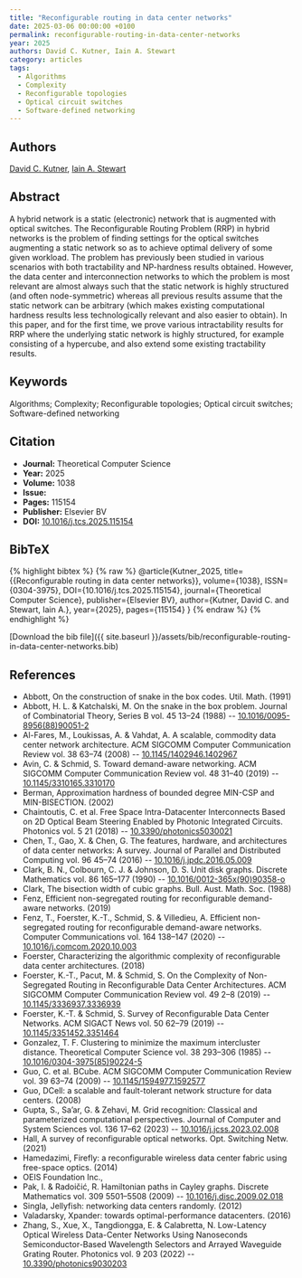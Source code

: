 ```yaml
---
title: "Reconfigurable routing in data center networks"
date: 2025-03-06 00:00:00 +0100
permalink: reconfigurable-routing-in-data-center-networks
year: 2025
authors: David C. Kutner, Iain A. Stewart
category: articles
tags:
  - Algorithms
  - Complexity
  - Reconfigurable topologies
  - Optical circuit switches
  - Software-defined networking
---
```

 
## Authors
[David C. Kutner](authors/david-c-kutner), [Iain A. Stewart](authors/iain-a-stewart)
 
## Abstract
A hybrid network is a static (electronic) network that is augmented with optical switches. The Reconfigurable Routing Problem (RRP) in hybrid networks is the problem of finding settings for the optical switches augmenting a static network so as to achieve optimal delivery of some given workload. The problem has previously been studied in various scenarios with both tractability and NP-hardness results obtained. However, the data center and interconnection networks to which the problem is most relevant are almost always such that the static network is highly structured (and often node-symmetric) whereas all previous results assume that the static network can be arbitrary (which makes existing computational hardness results less technologically relevant and also easier to obtain). In this paper, and for the first time, we prove various intractability results for RRP where the underlying static network is highly structured, for example consisting of a hypercube, and also extend some existing tractability results.
 
## Keywords
Algorithms; Complexity; Reconfigurable topologies; Optical circuit switches; Software-defined networking
 
## Citation
- **Journal:** Theoretical Computer Science
- **Year:** 2025
- **Volume:** 1038
- **Issue:** 
- **Pages:** 115154
- **Publisher:** Elsevier BV
- **DOI:** [10.1016/j.tcs.2025.115154](https://doi.org/10.1016/j.tcs.2025.115154)
 
## BibTeX
{% highlight bibtex %}
{% raw %}
@article{Kutner_2025,
  title={{Reconfigurable routing in data center networks}},
  volume={1038},
  ISSN={0304-3975},
  DOI={10.1016/j.tcs.2025.115154},
  journal={Theoretical Computer Science},
  publisher={Elsevier BV},
  author={Kutner, David C. and Stewart, Iain A.},
  year={2025},
  pages={115154}
}
{% endraw %}
{% endhighlight %}
 
[Download the bib file]({{ site.baseurl }}/assets/bib/reconfigurable-routing-in-data-center-networks.bib)
 
## References
- Abbott, On the construction of snake in the box codes. Util. Math. (1991)
- Abbott, H. L. & Katchalski, M. On the snake in the box problem. Journal of Combinatorial Theory, Series B vol. 45 13–24 (1988) -- [10.1016/0095-8956(88)90051-2](https://doi.org/10.1016/0095-8956(88)90051-2)
- Al-Fares, M., Loukissas, A. & Vahdat, A. A scalable, commodity data center network architecture. ACM SIGCOMM Computer Communication Review vol. 38 63–74 (2008) -- [10.1145/1402946.1402967](https://doi.org/10.1145/1402946.1402967)
- Avin, C. & Schmid, S. Toward demand-aware networking. ACM SIGCOMM Computer Communication Review vol. 48 31–40 (2019) -- [10.1145/3310165.3310170](https://doi.org/10.1145/3310165.3310170)
- Berman, Approximation hardness of bounded degree MIN-CSP and MIN-BISECTION. (2002)
- Chaintoutis, C. et al. Free Space Intra-Datacenter Interconnects Based on 2D Optical Beam Steering Enabled by Photonic Integrated Circuits. Photonics vol. 5 21 (2018) -- [10.3390/photonics5030021](https://doi.org/10.3390/photonics5030021)
- Chen, T., Gao, X. & Chen, G. The features, hardware, and architectures of data center networks: A survey. Journal of Parallel and Distributed Computing vol. 96 45–74 (2016) -- [10.1016/j.jpdc.2016.05.009](https://doi.org/10.1016/j.jpdc.2016.05.009)
- Clark, B. N., Colbourn, C. J. & Johnson, D. S. Unit disk graphs. Discrete Mathematics vol. 86 165–177 (1990) -- [10.1016/0012-365x(90)90358-o](https://doi.org/10.1016/0012-365x(90)90358-o)
- Clark, The bisection width of cubic graphs. Bull. Aust. Math. Soc. (1988)
- Fenz, Efficient non-segregated routing for reconfigurable demand-aware networks. (2019)
- Fenz, T., Foerster, K.-T., Schmid, S. & Villedieu, A. Efficient non-segregated routing for reconfigurable demand-aware networks. Computer Communications vol. 164 138–147 (2020) -- [10.1016/j.comcom.2020.10.003](https://doi.org/10.1016/j.comcom.2020.10.003)
- Foerster, Characterizing the algorithmic complexity of reconfigurable data center architectures. (2018)
- Foerster, K.-T., Pacut, M. & Schmid, S. On the Complexity of Non-Segregated Routing in Reconfigurable Data Center Architectures. ACM SIGCOMM Computer Communication Review vol. 49 2–8 (2019) -- [10.1145/3336937.3336939](https://doi.org/10.1145/3336937.3336939)
- Foerster, K.-T. & Schmid, S. Survey of Reconfigurable Data Center Networks. ACM SIGACT News vol. 50 62–79 (2019) -- [10.1145/3351452.3351464](https://doi.org/10.1145/3351452.3351464)
- Gonzalez, T. F. Clustering to minimize the maximum intercluster distance. Theoretical Computer Science vol. 38 293–306 (1985) -- [10.1016/0304-3975(85)90224-5](https://doi.org/10.1016/0304-3975(85)90224-5)
- Guo, C. et al. BCube. ACM SIGCOMM Computer Communication Review vol. 39 63–74 (2009) -- [10.1145/1594977.1592577](https://doi.org/10.1145/1594977.1592577)
- Guo, DCell: a scalable and fault-tolerant network structure for data centers. (2008)
- Gupta, S., Sa’ar, G. & Zehavi, M. Grid recognition: Classical and parameterized computational perspectives. Journal of Computer and System Sciences vol. 136 17–62 (2023) -- [10.1016/j.jcss.2023.02.008](https://doi.org/10.1016/j.jcss.2023.02.008)
- Hall, A survey of reconfigurable optical networks. Opt. Switching Netw. (2021)
- Hamedazimi, Firefly: a reconfigurable wireless data center fabric using free-space optics. (2014)
- OEIS Foundation Inc.,
- Pak, I. & Radoičić, R. Hamiltonian paths in Cayley graphs. Discrete Mathematics vol. 309 5501–5508 (2009) -- [10.1016/j.disc.2009.02.018](https://doi.org/10.1016/j.disc.2009.02.018)
- Singla, Jellyfish: networking data centers randomly. (2012)
- Valadarsky, Xpander: towards optimal-performance datacenters. (2016)
- Zhang, S., Xue, X., Tangdiongga, E. & Calabretta, N. Low-Latency Optical Wireless Data-Center Networks Using Nanoseconds Semiconductor-Based Wavelength Selectors and Arrayed Waveguide Grating Router. Photonics vol. 9 203 (2022) -- [10.3390/photonics9030203](https://doi.org/10.3390/photonics9030203)

